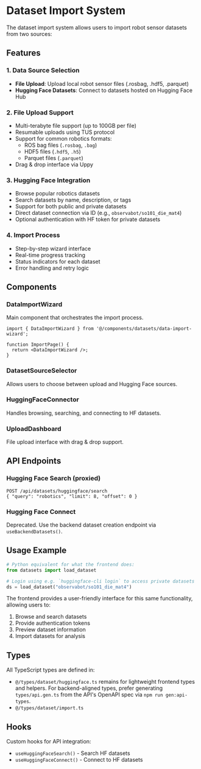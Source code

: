 # Dataset Import System

The dataset import system allows users to import robot sensor datasets from two sources:

## Features

### 1. Data Source Selection
- **File Upload**: Upload local robot sensor files (.rosbag, .hdf5, .parquet)
- **Hugging Face Datasets**: Connect to datasets hosted on Hugging Face Hub

### 2. File Upload Support
- Multi-terabyte file support (up to 100GB per file)
- Resumable uploads using TUS protocol
- Support for common robotics formats:
  - ROS bag files (`.rosbag`, `.bag`)
  - HDF5 files (`.hdf5`, `.h5`)
  - Parquet files (`.parquet`)
- Drag & drop interface via Uppy

### 3. Hugging Face Integration
- Browse popular robotics datasets
- Search datasets by name, description, or tags
- Support for both public and private datasets
- Direct dataset connection via ID (e.g., `observabot/so101_die_mat4`)
- Optional authentication with HF token for private datasets

### 4. Import Process
- Step-by-step wizard interface
- Real-time progress tracking
- Status indicators for each dataset
- Error handling and retry logic

## Components

### DataImportWizard
Main component that orchestrates the import process.

```tsx
import { DataImportWizard } from '@/components/datasets/data-import-wizard';

function ImportPage() {
  return <DataImportWizard />;
}
```

### DatasetSourceSelector
Allows users to choose between upload and Hugging Face sources.

### HuggingFaceConnector
Handles browsing, searching, and connecting to HF datasets.

### UploadDashboard
File upload interface with drag & drop support.

## API Endpoints

### Hugging Face Search (proxied)
```
POST /api/datasets/huggingface/search
{ "query": "robotics", "limit": 8, "offset": 0 }
```

### Hugging Face Connect

Deprecated. Use the backend dataset creation endpoint via `useBackendDatasets()`.

## Usage Example

```python
# Python equivalent for what the frontend does:
from datasets import load_dataset

# Login using e.g. `huggingface-cli login` to access private datasets
ds = load_dataset("observabot/so101_die_mat4")
```

The frontend provides a user-friendly interface for this same functionality, allowing users to:
1. Browse and search datasets
2. Provide authentication tokens
3. Preview dataset information
4. Import datasets for analysis

## Types

All TypeScript types are defined in:
- `@/types/dataset/huggingface.ts` remains for lightweight frontend types and helpers. For backend-aligned types, prefer generating `types/api.gen.ts` from the API's OpenAPI spec via `npm run gen:api-types`.
- `@/types/dataset/import.ts`

## Hooks

Custom hooks for API integration:
- `useHuggingFaceSearch()` - Search HF datasets
- `useHuggingFaceConnect()` - Connect to HF datasets